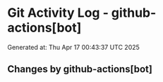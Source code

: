# Git Activity Log - github-actions[bot]
Generated at: Thu Apr 17 00:43:37 UTC 2025
## Changes by github-actions[bot]
```diff
```
